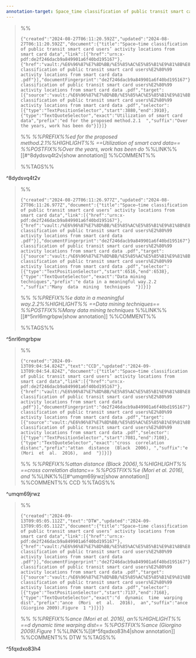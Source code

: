 ```yaml
---
annotation-target: Space_time classification of public transit smart card users’ activity locations from smart card data .pdf
---
```



>%%
>```annotation-json
>{"created":"2024-08-27T06:11:20.592Z","updated":"2024-08-27T06:11:20.592Z","document":{"title":"Space–time classification of public transit smart card users’ activity locations from smart card data","link":[{"href":"urn:x-pdf:de2f246dacb9a849901a6f40bd195167"},{"href":"vault:/%E6%96%87%E7%8D%BB/%E5%85%AC%E5%85%B1%E9%81%8B%E8%BC%B8&%E9%9B%BB%E5%AD%90%E7%A5%A8%E8%AD%89/Space_time classification of public transit smart card users%E2%80%99 activity locations from smart card data .pdf"}],"documentFingerprint":"de2f246dacb9a849901a6f40bd195167"},"uri":"vault:/%E6%96%87%E7%8D%BB/%E5%85%AC%E5%85%B1%E9%81%8B%E8%BC%B8&%E9%9B%BB%E5%AD%90%E7%A5%A8%E8%AD%89/Space_time classification of public transit smart card users%E2%80%99 activity locations from smart card data .pdf","target":[{"source":"vault:/%E6%96%87%E7%8D%BB/%E5%85%AC%E5%85%B1%E9%81%8B%E8%BC%B8&%E9%9B%BB%E5%AD%90%E7%A5%A8%E8%AD%89/Space_time classification of public transit smart card users%E2%80%99 activity locations from smart card data .pdf","selector":[{"type":"TextPositionSelector","start":3880,"end":3910},{"type":"TextQuoteSelector","exact":"Utilization of smart card data","prefix":"ed for the proposed method.2.1  ","suffix":"Over the years, work has been do"}]}]}
>```
>%%
>*%%PREFIX%%ed for the proposed method.2.1%%HIGHLIGHT%% ==Utilization of smart card data== %%POSTFIX%%Over the years, work has been do*
>%%LINK%%[[#^8dydsvq4t2v|show annotation]]
>%%COMMENT%%
>
>%%TAGS%%
>
^8dydsvq4t2v


>%%
>```annotation-json
>{"created":"2024-08-27T06:11:26.977Z","updated":"2024-08-27T06:11:26.977Z","document":{"title":"Space–time classification of public transit smart card users’ activity locations from smart card data","link":[{"href":"urn:x-pdf:de2f246dacb9a849901a6f40bd195167"},{"href":"vault:/%E6%96%87%E7%8D%BB/%E5%85%AC%E5%85%B1%E9%81%8B%E8%BC%B8&%E9%9B%BB%E5%AD%90%E7%A5%A8%E8%AD%89/Space_time classification of public transit smart card users%E2%80%99 activity locations from smart card data .pdf"}],"documentFingerprint":"de2f246dacb9a849901a6f40bd195167"},"uri":"vault:/%E6%96%87%E7%8D%BB/%E5%85%AC%E5%85%B1%E9%81%8B%E8%BC%B8&%E9%9B%BB%E5%AD%90%E7%A5%A8%E8%AD%89/Space_time classification of public transit smart card users%E2%80%99 activity locations from smart card data .pdf","target":[{"source":"vault:/%E6%96%87%E7%8D%BB/%E5%85%AC%E5%85%B1%E9%81%8B%E8%BC%B8&%E9%9B%BB%E5%AD%90%E7%A5%A8%E8%AD%89/Space_time classification of public transit smart card users%E2%80%99 activity locations from smart card data .pdf","selector":[{"type":"TextPositionSelector","start":6516,"end":6538},{"type":"TextQuoteSelector","exact":"Data mining techniques","prefix":"e data in a meaningful way.2.2  ","suffix":"Many  data  mining  techniques  "}]}]}
>```
>%%
>*%%PREFIX%%e data in a meaningful way.2.2%%HIGHLIGHT%% ==Data mining techniques== %%POSTFIX%%Many  data  mining  techniques*
>%%LINK%%[[#^5nrl6mgrbpw|show annotation]]
>%%COMMENT%%
>
>%%TAGS%%
>
^5nrl6mgrbpw


>%%
>```annotation-json
>{"created":"2024-09-13T09:04:54.824Z","text":"CCD","updated":"2024-09-13T09:04:54.824Z","document":{"title":"Space–time classification of public transit smart card users’ activity locations from smart card data","link":[{"href":"urn:x-pdf:de2f246dacb9a849901a6f40bd195167"},{"href":"vault:/%E6%96%87%E7%8D%BB/%E5%85%AC%E5%85%B1%E9%81%8B%E8%BC%B8&%E9%9B%BB%E5%AD%90%E7%A5%A8%E8%AD%89/Space_time classification of public transit smart card users%E2%80%99 activity locations from smart card data .pdf"}],"documentFingerprint":"de2f246dacb9a849901a6f40bd195167"},"uri":"vault:/%E6%96%87%E7%8D%BB/%E5%85%AC%E5%85%B1%E9%81%8B%E8%BC%B8&%E9%9B%BB%E5%AD%90%E7%A5%A8%E8%AD%89/Space_time classification of public transit smart card users%E2%80%99 activity locations from smart card data .pdf","target":[{"source":"vault:/%E6%96%87%E7%8D%BB/%E5%85%AC%E5%85%B1%E9%81%8B%E8%BC%B8&%E9%9B%BB%E5%AD%90%E7%A5%A8%E8%AD%89/Space_time classification of public transit smart card users%E2%80%99 activity locations from smart card data .pdf","selector":[{"type":"TextPositionSelector","start":7081,"end":7108},{"type":"TextQuoteSelector","exact":"cross  correlation  distanc","prefix":"attan  distance  (Black  2006), ","suffix":"e  (Mori  et  al.  2016),  and  "}]}]}
>```
>%%
>*%%PREFIX%%attan  distance  (Black  2006),%%HIGHLIGHT%% ==cross  correlation  distanc== %%POSTFIX%%e  (Mori  et  al.  2016),  and*
>%%LINK%%[[#^umqm69jrwz|show annotation]]
>%%COMMENT%%
>CCD
>%%TAGS%%
>
^umqm69jrwz


>%%
>```annotation-json
>{"created":"2024-09-13T09:05:05.112Z","text":"DTW","updated":"2024-09-13T09:05:05.112Z","document":{"title":"Space–time classification of public transit smart card users’ activity locations from smart card data","link":[{"href":"urn:x-pdf:de2f246dacb9a849901a6f40bd195167"},{"href":"vault:/%E6%96%87%E7%8D%BB/%E5%85%AC%E5%85%B1%E9%81%8B%E8%BC%B8&%E9%9B%BB%E5%AD%90%E7%A5%A8%E8%AD%89/Space_time classification of public transit smart card users%E2%80%99 activity locations from smart card data .pdf"}],"documentFingerprint":"de2f246dacb9a849901a6f40bd195167"},"uri":"vault:/%E6%96%87%E7%8D%BB/%E5%85%AC%E5%85%B1%E9%81%8B%E8%BC%B8&%E9%9B%BB%E5%AD%90%E7%A5%A8%E8%AD%89/Space_time classification of public transit smart card users%E2%80%99 activity locations from smart card data .pdf","target":[{"source":"vault:/%E6%96%87%E7%8D%BB/%E5%85%AC%E5%85%B1%E9%81%8B%E8%BC%B8&%E9%9B%BB%E5%AD%90%E7%A5%A8%E8%AD%89/Space_time classification of public transit smart card users%E2%80%99 activity locations from smart card data .pdf","selector":[{"type":"TextPositionSelector","start":7137,"end":7168},{"type":"TextQuoteSelector","exact":"d  dynamic  time  warping  dist","prefix":"ance  (Mori  et  al.  2016),  an","suffix":"ance  (Giorgino 2009).Figure  1 "}]}]}
>```
>%%
>*%%PREFIX%%ance  (Mori  et  al.  2016),  an%%HIGHLIGHT%% ==d  dynamic  time  warping  dist== %%POSTFIX%%ance  (Giorgino 2009).Figure  1*
>%%LINK%%[[#^5fqxdxo83h4|show annotation]]
>%%COMMENT%%
>DTW
>%%TAGS%%
>
^5fqxdxo83h4
